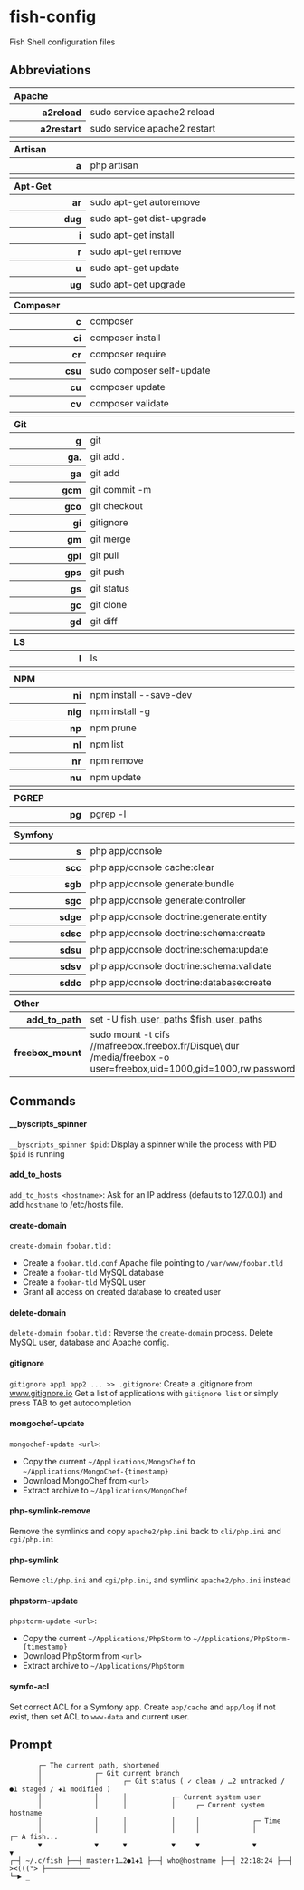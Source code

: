 fish-config
===========

Fish Shell configuration files

Abbreviations
-------------

[//]: # (abbreviations)

<table>
    <thead><tr><th colspan="2" align="left">Apache</th></tr></thead>
    <tbody>
        <tr><th align="right">a2reload</th><td>sudo service apache2 reload</td></tr>
        <tr><th align="right">a2restart</th><td>sudo service apache2 restart</td></tr>
    </tbody>
    <tr><td colspan="2"></td></tr>
    <thead><tr><th colspan="2" align="left">Artisan</th></tr></thead>
    <tbody>
        <tr><th align="right">a</th><td>php artisan</td></tr>
    </tbody>
    <tr><td colspan="2"></td></tr>
    <thead><tr><th colspan="2" align="left">Apt-Get</th></tr></thead>
    <tbody>
        <tr><th align="right">ar</th><td>sudo apt-get autoremove</td></tr>
        <tr><th align="right">dug</th><td>sudo apt-get dist-upgrade</td></tr>
        <tr><th align="right">i</th><td>sudo apt-get install</td></tr>
        <tr><th align="right">r</th><td>sudo apt-get remove</td></tr>
        <tr><th align="right">u</th><td>sudo apt-get update</td></tr>
        <tr><th align="right">ug</th><td>sudo apt-get upgrade</td></tr>
    </tbody>
    <tr><td colspan="2"></td></tr>
    <thead><tr><th colspan="2" align="left">Composer</th></tr></thead>
    <tbody>
        <tr><th align="right">c</th><td>composer</td></tr>
        <tr><th align="right">ci</th><td>composer install</td></tr>
        <tr><th align="right">cr</th><td>composer require</td></tr>
        <tr><th align="right">csu</th><td>sudo composer self-update</td></tr>
        <tr><th align="right">cu</th><td>composer update</td></tr>
        <tr><th align="right">cv</th><td>composer validate</td></tr>
    </tbody>
    <tr><td colspan="2"></td></tr>
    <thead><tr><th colspan="2" align="left">Git</th></tr></thead>
    <tbody>
        <tr><th align="right">g</th><td>git</td></tr>
        <tr><th align="right">ga.</th><td>git add .</td></tr>
        <tr><th align="right">ga</th><td>git add</td></tr>
        <tr><th align="right">gcm</th><td>git commit -m</td></tr>
        <tr><th align="right">gco</th><td>git checkout</td></tr>
        <tr><th align="right">gi</th><td>gitignore</td></tr>
        <tr><th align="right">gm</th><td>git merge</td></tr>
        <tr><th align="right">gpl</th><td>git pull</td></tr>
        <tr><th align="right">gps</th><td>git push</td></tr>
        <tr><th align="right">gs</th><td>git status</td></tr>
        <tr><th align="right">gc</th><td>git clone</td></tr>
        <tr><th align="right">gd</th><td>git diff</td></tr>
    </tbody>
    <tr><td colspan="2"></td></tr>
    <thead><tr><th colspan="2" align="left">LS</th></tr></thead>
    <tbody>
        <tr><th align="right">l</th><td>ls</td></tr>
    </tbody>
    <tr><td colspan="2"></td></tr>
    <thead><tr><th colspan="2" align="left">NPM</th></tr></thead>
    <tbody>
        <tr><th align="right">ni</th><td>npm install --save-dev</td></tr>
        <tr><th align="right">nig</th><td>npm install -g</td></tr>
        <tr><th align="right">np</th><td>npm prune</td></tr>
        <tr><th align="right">nl</th><td>npm list</td></tr>
        <tr><th align="right">nr</th><td>npm remove</td></tr>
        <tr><th align="right">nu</th><td>npm update</td></tr>
    </tbody>
    <tr><td colspan="2"></td></tr>
    <thead><tr><th colspan="2" align="left">PGREP</th></tr></thead>
    <tbody>
        <tr><th align="right">pg</th><td>pgrep -l</td></tr>
    </tbody>
    <tr><td colspan="2"></td></tr>
    <thead><tr><th colspan="2" align="left">Symfony</th></tr></thead>
    <tbody>
        <tr><th align="right">s</th><td>php app/console</td></tr>
        <tr><th align="right">scc</th><td>php app/console cache:clear</td></tr>
        <tr><th align="right">sgb</th><td>php app/console generate:bundle</td></tr>
        <tr><th align="right">sgc</th><td>php app/console generate:controller</td></tr>
        <tr><th align="right">sdge</th><td>php app/console doctrine:generate:entity</td></tr>
        <tr><th align="right">sdsc</th><td>php app/console doctrine:schema:create</td></tr>
        <tr><th align="right">sdsu</th><td>php app/console doctrine:schema:update</td></tr>
        <tr><th align="right">sdsv</th><td>php app/console doctrine:schema:validate</td></tr>
        <tr><th align="right">sddc</th><td>php app/console doctrine:database:create</td></tr>
    </tbody>
    <tr><td colspan="2"></td></tr>
    <thead><tr><th colspan="2" align="left">Other</th></tr></thead>
    <tbody>
        <tr><th align="right">add_to_path</th><td>set -U fish_user_paths $fish_user_paths</td></tr>
        <tr><th align="right">freebox_mount</th><td>sudo mount -t cifs //mafreebox.freebox.fr/Disque\ dur /media/freebox -o user=freebox,uid=1000,gid=1000,rw,password=</td></tr>
    </tbody>
</table>

[//]: # (/abbreviations)

Commands
--------

[//]: # (commands)

#### __byscripts_spinner

`__byscripts_spinner $pid`: Display a spinner while the process with PID `$pid` is running

#### add_to_hosts

`add_to_hosts <hostname>`: Ask for an IP address (defaults to 127.0.0.1) and add `hostname` to /etc/hosts file.

#### create-domain

`create-domain foobar.tld` :

 * Create a `foobar.tld.conf` Apache file pointing to `/var/www/foobar.tld`
 * Create a `foobar-tld` MySQL database
 * Create a `foobar-tld` MySQL user
 * Grant all access on created database to created user

#### delete-domain

`delete-domain foobar.tld` : Reverse the `create-domain` process. Delete MySQL user, database and Apache config.

#### gitignore

`gitignore app1 app2 ... >> .gitignore`: Create a .gitignore from www.gitignore.io
Get a list of applications with `gitignore list` or simply press TAB to get autocompletion

#### mongochef-update

`mongochef-update <url>`:

 * Copy the current `~/Applications/MongoChef` to `~/Applications/MongoChef-{timestamp}`
 * Download MongoChef from `<url>`
 * Extract archive to `~/Applications/MongoChef`

#### php-symlink-remove

Remove the symlinks and copy `apache2/php.ini` back to `cli/php.ini` and `cgi/php.ini`

#### php-symlink

Remove `cli/php.ini` and `cgi/php.ini`, and symlink `apache2/php.ini` instead

#### phpstorm-update

`phpstorm-update <url>`:

 * Copy the current `~/Applications/PhpStorm` to `~/Applications/PhpStorm-{timestamp}`
 * Download PhpStorm from `<url>`
 * Extract archive to `~/Applications/PhpStorm`

#### symfo-acl

Set correct ACL for a Symfony app.
Create `app/cache` and `app/log` if not exist, then set ACL to `www-data` and current user.

[//]: # (/commands)

Prompt
------

```
       ┌─ The current path, shortened
       │             ┌─ Git current branch
       │             │      ┌─ Git status ( ✓ clean / …2 untracked / ●1 staged / ✚1 modified )
       │             │      │           ┌─ Current system user
       │             │      │           │     ┌─ Current system hostname
       │             │      │           │     │             ┌─ Time
       │             │      │           │     │             │             ┌─ A fish...
       ▼             ▼      ▼           ▼     ▼             ▼             ▼
┌─┤ ~/.c/fish ├──┤ master↑1…2●1✚1 ├──┤ who@hostname ├──┤ 22:18:24 ├──┤ ><(((°> ├───────────
└─▶ _
```
